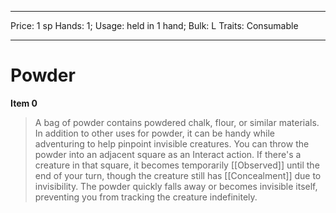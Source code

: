 
---
Price: 1 sp
Hands: 1;
Usage: held in 1 hand;
Bulk: L
Traits: Consumable

---

# Powder

**Item 0**

> A bag of powder contains powdered chalk, flour, or similar materials. In addition to other uses for powder, it can be handy while adventuring to help pinpoint invisible creatures. You can throw the powder into an adjacent square as an Interact action. If there's a creature in that square, it becomes temporarily [[Observed]] until the end of your turn, though the creature still has [[Concealment]] due to invisibility. The powder quickly falls away or becomes invisible itself, preventing you from tracking the creature indefinitely.
